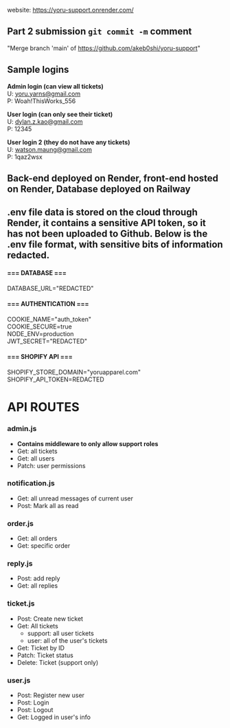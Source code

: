 website: https://yoru-support.onrender.com/

## Part 2 submission `git commit -m` comment
"Merge branch 'main' of https://github.com/akeb0shi/yoru-support"

## Sample logins
**Admin login (can view all tickets)**\
U: yoru.yarns@gmail.com\
P: Woah!ThisWorks_556

**User login (can only see their ticket)**\
U: dylan.z.kao@gmail.com\
P: 12345

**User login 2 (they do not have any tickets)**\
U: watson.maung@gmail.com\
P: 1qaz2wsx

## Back-end deployed on Render, front-end hosted on Render, Database deployed on Railway

## .env file data is stored on the cloud through Render, it contains a sensitive API token, so it has not been uploaded to Github. Below is the .env file format, with sensitive bits of information redacted. 

#### === DATABASE ===
DATABASE_URL="REDACTED"

#### === AUTHENTICATION ===
COOKIE_NAME="auth_token"\
COOKIE_SECURE=true\
NODE_ENV=production\
JWT_SECRET="REDACTED"

#### === SHOPIFY API ===
SHOPIFY_STORE_DOMAIN="yoruapparel.com"\
SHOPIFY_API_TOKEN=REDACTED

# API ROUTES
### admin.js
- **Contains middleware to only allow support roles**
- Get: all tickets
- Get: all users
- Patch: user permissions

### notification.js
- Get: all unread messages of current user
- Post: Mark all as read

### order.js
- Get: all orders
- Get: specific order

### reply.js
- Post: add reply
- Get: all replies

### ticket.js
- Post: Create new ticket
- Get: All tickets
    - support: all user tickets
    - user: all of the user's tickets
- Get: Ticket by ID
- Patch: Ticket status
- Delete: Ticket (support only)

### user.js
- Post: Register new user
- Post: Login
- Post: Logout
- Get: Logged in user's info
